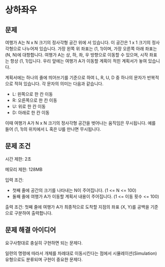 # 상하좌우

## 문제

여행가 A는 N x N 크기의 정사각형 공간 위에 서 있습니다.
이 공간은 1 x 1 크기의 정사각형으로 나누어져 있습니다.
가장 왼쪽 위 좌표는 (1, 1)이며, 가장 오른쪽 아래 좌표는 (N, N)에 대항합니다.
여행가 A는 상, 하, 좌, 우 방향으로 이동할 수 있으며, 시작 좌표는 항상 (1, 1)입니다. 우리 앞에는 여행가 A가 이동할 계획이 적힌 계획서가 놓여 있습니다.

계획서에는 하나의 줄에 띄어쓰기를 기준으로 하여 L, R, U, D 중 하나의 문자가 반복적으로 적혀 있습니다.
각 문자의 의미는 다음과 같습니다.

- L: 왼쪽으로 한 칸 이동
- R: 오른쪽으로 한 칸 이동
- U: 위로 한 칸 이동
- D: 아래로 한 칸 이동

이때 여행가 A가 N x N 크기의 정사각형 공간을 벗어나는 움직임은 무시됩니다.
예를 들어 (1, 1)의 위치에서 L 혹은 U를 만나면 무시됩니다.

## 문제 조건

시간 제한: 2초

메모리 제한: 128MB

입력 조건:

- 첫째 줄에 공간의 크기를 나타내는 N이 주어집니다. (1 <= N <= 100)
- 둘째 줄에 여행가 A가 이동할 계획서 내용이 주어집니다. (1 <= 이동 횟수 <= 100)

출력 조건: 첫째 줄에 여행가 A가 최종적으로 도착할 지점의 좌표 (X, Y)를 공백을 기준으로 구분하여 출력합니다.

## 문제 해결 아이디어

요구사항대로 충실히 구현하면 되는 문제다.

일련의 명령에 따라서 개체를 차례대로 이동시킨다는 점에서 시뮬레이션(Simulation) 유형으로도 분류되며 구현이 중요한 문제다.
